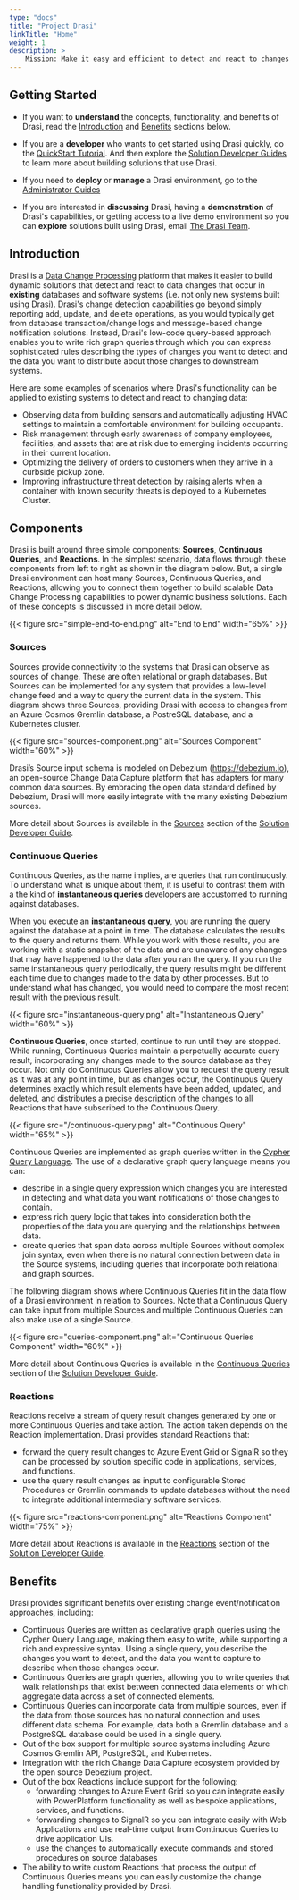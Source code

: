 ```yaml
---
type: "docs"
title: "Project Drasi"
linkTitle: "Home"
weight: 1
description: >
    Mission: Make it easy and efficient to detect and react to changes in databases
---
```


## Getting Started
- If you want to **understand** the concepts, functionality, and benefits of Drasi, read the [Introduction](#introduction) and [Benefits](#benefits) sections below.

- If you are a **developer** who wants to get started using Drasi quickly, do the [QuickStart Tutorial](/solution-developer/getting-started). And then explore the [Solution Developer Guides](/solution-developer) to learn more about building solutions that use Drasi.

- If you need to **deploy** or **manage** a Drasi environment, go to the [Administrator Guides](/administrator)

- If you are interested in **discussing** Drasi, having a **demonstration** of Drasi's capabilities, or getting access to a live demo environment so you can **explore** solutions built using Drasi, email [The Drasi Team](mailto:projectdrasiteam@service.microsoft.com).

## Introduction
Drasi is a [Data Change Processing](/reference/glossary/#data-change-processing) platform that makes it easier to build dynamic solutions that detect and react to data changes that occur in **existing** databases and software systems (i.e. not only new systems built using Drasi). Drasi's change detection capabilities go beyond simply reporting add, update, and delete operations, as you would typically get from database transaction/change logs and message-based change notification solutions. Instead, Drasi's low-code query-based approach enables you to write rich graph queries through which you can express sophisticated rules describing the types of changes you want to detect and the data you want to distribute about those changes to downstream systems. 

Here are some examples of scenarios where Drasi's functionality can be applied to existing systems to detect and react to changing data:
- Observing data from building sensors and automatically adjusting HVAC settings to maintain a comfortable environment for building occupants.
- Risk management through early awareness of company employees, facilities, and assets that are at risk due to emerging incidents occurring in their current location.
- Optimizing the delivery of orders to customers when they arrive in a curbside pickup zone. 
- Improving infrastructure threat detection by raising alerts when a container with known security threats is deployed to a Kubernetes Cluster.

## Components
Drasi is built around three simple components: **Sources**, **Continuous Queries**, and **Reactions**. In the simplest scenario, data flows through these components from left to right as shown in the diagram below. But, a single Drasi environment can host many Sources, Continuous Queries, and Reactions, allowing you to connect them together to build scalable Data Change Processing capabilities to power dynamic business solutions. Each of these concepts is discussed in more detail below.

{{< figure src="simple-end-to-end.png" alt="End to End" width="65%" >}}

### Sources
Sources provide connectivity to the systems that Drasi can observe as sources of change. These are often relational or graph databases. But Sources can be implemented for any system that provides a low-level change feed and a way to query the current data in the system. This diagram shows three Sources, providing Drasi with access to changes from an Azure Cosmos Gremlin database, a PostreSQL database, and a Kubernetes cluster.

{{< figure src="sources-component.png" alt="Sources Component" width="60%" >}}

Drasi’s Source input schema is modeled on Debezium (https://debezium.io), an open-source Change Data Capture platform that has adapters for many common data sources. By embracing the open data standard defined by Debezium, Drasi will more easily integrate with the many existing Debezium sources. 

More detail about Sources is available in the [Sources](/solution-developer/components/sources) section of the [Solution Developer Guide](/solution-developer). 

### Continuous Queries

Continuous Queries, as the name implies, are queries that run continuously. To understand what is unique about them, it is useful to contrast them with a the kind of **instantaneous queries** developers are accustomed to running against databases. 

When you execute an **instantaneous query**, you are running the query against the database at a point in time. The database calculates the results to the query and returns them. While you work with those results, you are working with a static snapshot of the data and are unaware of any changes that may have happened to the data after you ran the query. If you run the same instantaneous query periodically, the query results might be different each time due to changes made to the data by other processes. But to understand what has changed, you would need to compare the most recent result with the previous result.

{{< figure src="instantaneous-query.png" alt="Instantaneous Query" width="60%" >}}

**Continuous Queries**, once started, continue to run until they are stopped. While running, Continuous Queries maintain a perpetually accurate query result, incorporating any changes made to the source database as they occur. Not only do Continuous Queries allow you to request the query result as it was at any point in time, but as changes occur, the Continuous Query determines exactly which result elements have been added, updated, and deleted, and distributes a precise description of the changes to all Reactions that have subscribed to the Continuous Query. 

{{< figure src="/continuous-query.png" alt="Continuous Query" width="65%" >}}

Continuous Queries are implemented as graph queries written in the [Cypher Query Language](https://neo4j.com/developer/cypher/). The use of a declarative graph query language means you can:
- describe in a single query expression which changes you are interested in detecting and what data you want notifications of those changes to contain.
- express rich query logic that takes into consideration both the properties of the data you are querying and the relationships between data. 
- create queries that span data across multiple Sources without complex join syntax, even when there is no natural connection between data in the Source systems, including queries that incorporate both relational and graph sources.

The following diagram shows where Continuous Queries fit in the data flow of a Drasi environment in relation to Sources. Note that a Continuous Query can take input from multiple Sources and multiple Continuous Queries can also make use of a single Source.

{{< figure src="queries-component.png" alt="Continuous Queries Component" width="60%" >}}

More detail about Continuous Queries is available in the [Continuous Queries](/solution-developer/components/continuous-queries) section of the [Solution Developer Guide](/solution-developer). 

### Reactions
Reactions receive a stream of query result changes generated by one or more Continuous Queries and take action. The action taken depends on the Reaction implementation.  Drasi provides standard Reactions that:
- forward the query result changes to Azure Event Grid or SignalR so they can be processed by solution specific code in applications, services, and functions.
- use the query result changes as input to configurable Stored Procedures or Gremlin commands to update databases without the need to integrate additional intermediary software services.

{{< figure src="reactions-component.png" alt="Reactions Component" width="75%" >}}

More detail about Reactions is available in the [Reactions](/solution-developer/components/reactions) section of the [Solution Developer Guide](/solution-developer). 

## Benefits
Drasi provides significant benefits over existing change event/notification approaches, including:
- Continuous Queries are written as declarative graph queries using the Cypher Query Language, making them easy to write, while supporting a rich and expressive syntax. Using a single query, you describe the changes you want to detect, and the data you want to capture to describe when those changes occur.
- Continuous Queries are graph queries, allowing you to write queries that walk relationships that exist between connected data elements or which aggregate data across a set of connected elements. 
- Continuous Queries can incorporate data from multiple sources, even if the data from those sources has no natural connection and uses different data schema. For example, data both a Gremlin database and a PostgreSQL database could be used in a single query.
- Out of the box support for multiple source systems including Azure Cosmos Gremlin API, PostgreSQL, and Kubernetes. 
- Integration with the rich Change Data Capture ecosystem provided by the open source Debezium project.
- Out of the box Reactions include support for the following:
  - forwarding changes to Azure Event Grid so you can integrate easily with PowerPlatform functionality as well as bespoke applications, services, and functions.
  - forwarding changes to SignalR so you can integrate easily with Web Applications and use real-time output from Continuous Queries to drive application UIs.
  - use the changes to automatically execute commands and stored procedures on source databases
- The ability to write custom Reactions that process the output of Continuous Queries means you can easily customize the change handling functionality provided by Drasi.
